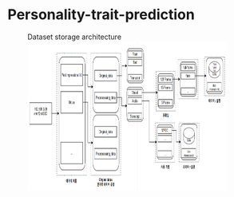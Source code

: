 # Personality-trait-prediction

<figure class = "third">
   Dataset storage architecture
<img src = "https://github.com/ISSR-CBNU/Personality-trait-prediction/blob/main/Dataset/datastore.png" width = "400" height="300"/>

</figure>